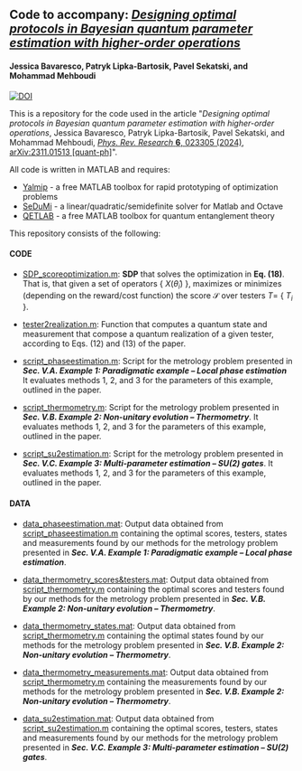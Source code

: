 ## Code to accompany: *[Designing optimal protocols in Bayesian quantum parameter estimation with higher-order operations](https://arxiv.org/abs/2311.01513)*
#### Jessica Bavaresco, Patryk Lipka-Bartosik, Pavel Sekatski, and Mohammad Mehboudi

[![DOI](https://zenodo.org/badge/708476893.svg)](https://doi.org/10.5281/zenodo.15801253)

This is a repository for the code used in the article "*Designing optimal protocols in Bayesian quantum parameter estimation with higher-order operations*, Jessica Bavaresco, Patryk Lipka-Bartosik, Pavel Sekatski, and Mohammad Mehboudi, [*Phys. Rev. Research* **6**, 023305 (2024)](https://doi.org/10.1103/PhysRevResearch.6.023305), [arXiv:2311.01513 [quant-ph]](https://arxiv.org/abs/2311.01513)".

All code is written in MATLAB and requires:
- [Yalmip](https://yalmip.github.io) - a free MATLAB toolbox for rapid prototyping of optimization problems
- [SeDuMi](https://github.com/sqlp/sedumi) - a linear/quadratic/semidefinite solver for Matlab and Octave
- [QETLAB](http://www.qetlab.com/) - a free MATLAB toolbox for quantum entanglement theory

This repository consists of the following:

#### CODE

- [SDP_scoreoptimization.m](https://github.com/jessicabavaresco/singleshot-bayesian-estimation/blob/main/SDP_scoreoptimization.m):
**SDP** that solves the optimization in **Eq. (18)**. That is, that given a set of operators { $X(\hat{\theta}_i)$ }, maximizes or minimizes (depending on the reward/cost function) the score $\mathcal{S}$ over testers $T=$ { $T_i$ }.

- [tester2realization.m](https://github.com/jessicabavaresco/singleshot-bayesian-estimation/blob/main/tester2realization.m):
Function that computes a quantum state and measurement that compose a quantum realization of a given tester, according to Eqs. (12) and (13) of the paper.

- [script_phaseestimation.m](https://github.com/jessicabavaresco/singleshot-bayesian-estimation/blob/main/script_phaseestimation.m):
Script for the metrology problem presented in ***Sec. V.A. Example 1: Paradigmatic example – Local phase estimation*** It evaluates methods 1, 2, and 3 for the parameters of this example, outlined in the paper.

- [script_thermometry.m](https://github.com/jessicabavaresco/singleshot-bayesian-estimation/blob/main/script_thermometry.m):
Script for the metrology problem presented in ***Sec. V.B. Example 2: Non-unitary evolution – Thermometry***. It evaluates methods 1, 2, and 3 for the parameters of this example, outlined in the paper.

- [script_su2estimation.m](https://github.com/jessicabavaresco/singleshot-bayesian-estimation/blob/main/script_su2estimation.m):
Script for the metrology problem presented in ***Sec. V.C. Example 3: Multi-parameter estimation – SU(2) gates***. It evaluates methods 1, 2, and 3 for the parameters of this example, outlined in the paper.

#### DATA

- [data_phaseestimation.mat](https://github.com/jessicabavaresco/singleshot-bayesian-estimation/blob/main/data_phaseestimation.mat):
Output data obtained from [script_phaseestimation.m](https://github.com/jessicabavaresco/singleshot-bayesian-estimation/blob/main/script_phaseestimation.m) containing the optimal scores, testers, states and measurements found by our methods for the metrology problem presented in ***Sec. V.A. Example 1: Paradigmatic example – Local phase estimation***.

- [data_thermometry_scores&testers.mat](https://github.com/jessicabavaresco/singleshot-bayesian-estimation/blob/main/data_thermometry_scores&testers.mat):
Output data obtained from [script_thermometry.m](https://github.com/jessicabavaresco/singleshot-bayesian-estimation/blob/main/script_thermometry.m) containing the optimal scores and testers found by our methods for the metrology problem presented in ***Sec. V.B. Example 2: Non-unitary evolution – Thermometry***.

- [data_thermometry_states.mat](https://github.com/jessicabavaresco/singleshot-bayesian-estimation/blob/main/data_thermometry_states.mat):
Output data obtained from [script_thermometry.m](https://github.com/jessicabavaresco/singleshot-bayesian-estimation/blob/main/script_thermometry.m) containing the optimal states found by our methods for the metrology problem presented in ***Sec. V.B. Example 2: Non-unitary evolution – Thermometry***.

- [data_thermometry_measurements.mat](https://github.com/jessicabavaresco/singleshot-bayesian-estimation/blob/main/data_thermometry_measurements.mat):
Output data obtained from [script_thermometry.m](https://github.com/jessicabavaresco/singleshot-bayesian-estimation/blob/main/script_thermometry.m) containing the measurements found by our methods for the metrology problem presented in ***Sec. V.B. Example 2: Non-unitary evolution – Thermometry***.

- [data_su2estimation.mat](https://github.com/jessicabavaresco/singleshot-bayesian-estimation/blob/main/data_su2estimation.mat):
Output data obtained from [script_su2estimation.m](https://github.com/jessicabavaresco/singleshot-bayesian-estimation/blob/main/script_su2estimation.m) containing the optimal scores, testers, states and measurements found by our methods for the metrology problem presented in ***Sec. V.C. Example 3: Multi-parameter estimation – SU(2) gates***.


